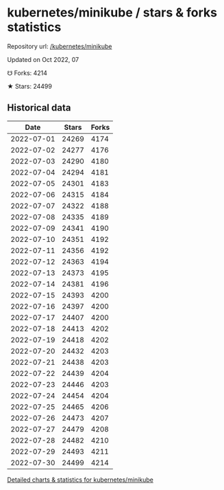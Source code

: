 # kubernetes/minikube / stars & forks statistics

Repository url: [/kubernetes/minikube](https://github.com/kubernetes/minikube)

Updated on Oct 2022, 07

☋ Forks: 4214

★ Stars: 24499

## Historical data
| Date | Stars | Forks |
|------|-------|-------|
| 2022-07-01 | 24269 | 4174 | 
| 2022-07-02 | 24277 | 4176 | 
| 2022-07-03 | 24290 | 4180 | 
| 2022-07-04 | 24294 | 4181 | 
| 2022-07-05 | 24301 | 4183 | 
| 2022-07-06 | 24315 | 4184 | 
| 2022-07-07 | 24322 | 4188 | 
| 2022-07-08 | 24335 | 4189 | 
| 2022-07-09 | 24341 | 4190 | 
| 2022-07-10 | 24351 | 4192 | 
| 2022-07-11 | 24356 | 4192 | 
| 2022-07-12 | 24363 | 4194 | 
| 2022-07-13 | 24373 | 4195 | 
| 2022-07-14 | 24381 | 4196 | 
| 2022-07-15 | 24393 | 4200 | 
| 2022-07-16 | 24397 | 4200 | 
| 2022-07-17 | 24407 | 4200 | 
| 2022-07-18 | 24413 | 4202 | 
| 2022-07-19 | 24418 | 4202 | 
| 2022-07-20 | 24432 | 4203 | 
| 2022-07-21 | 24438 | 4203 | 
| 2022-07-22 | 24439 | 4204 | 
| 2022-07-23 | 24446 | 4203 | 
| 2022-07-24 | 24454 | 4204 | 
| 2022-07-25 | 24465 | 4206 | 
| 2022-07-26 | 24473 | 4207 | 
| 2022-07-27 | 24479 | 4208 | 
| 2022-07-28 | 24482 | 4210 | 
| 2022-07-29 | 24493 | 4211 | 
| 2022-07-30 | 24499 | 4214 | 


[Detailed charts & statistics for kubernetes/minikube](https://reviewgithub.com/rep/kubernetes/minikube)
